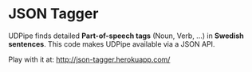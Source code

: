 JSON Tagger
===========

UDPipe finds detailed **Part-of-speech tags** (Noun, Verb, ...) in **Swedish sentences**. This code makes UDPipe available via a JSON API.

Play with it at: http://json-tagger.herokuapp.com/
